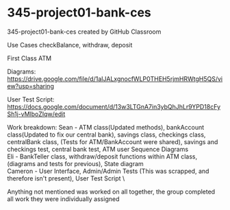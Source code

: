 # 345-project01-bank-ces
345-project01-bank-ces created by GitHub Classroom


Use Cases
checkBalance,
withdraw,
deposit

First Class
ATM


Diagrams:
https://drive.google.com/file/d/1aIJALxgnocfWLP0THEH5rjmHRWtgH5QS/view?usp=sharing 

User Test Script:
https://docs.google.com/document/d/13w3LTGnA7in3ybQhJhLr9YPD18cFySh1j-vMlboZIqw/edit


Work breakdown:
Sean - ATM class(Updated methods), bankAccount class(Updated to fix our central bank), savings class, checkings class, centralBank class, (Tests for ATM/BankAccount were shared), savings and checkings test, central bank test, ATM user Sequence Diagrams\
Eli - BankTeller class, withdraw/deposit functions within ATM class, (diagrams and tests for previous), State diagram \
Cameron - User Interface, Admin/Admin Tests (This was scrapped, and therefore isn't present), User Test Script \

Anything not mentioned was worked on all together, the group completed all work they were individually assigned
